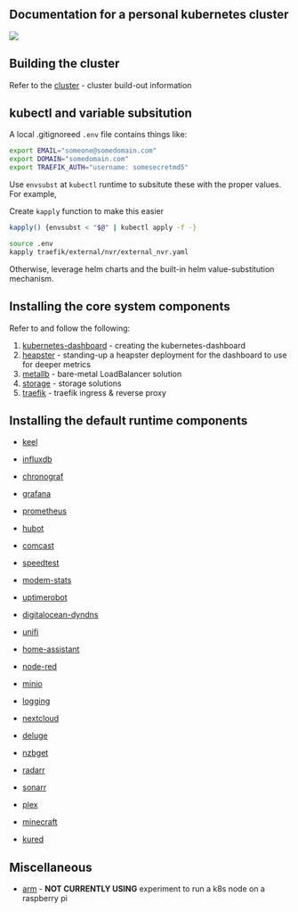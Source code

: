 ## Documentation for a personal kubernetes cluster

![](https://i.imgur.com/FxTIC6p.png)

## Building the cluster
Refer to the [cluster](cluster/) - cluster build-out information

## kubectl and variable subsitution
A local .gitignoreed `.env` file contains things like:

```bash
export EMAIL="someone@somedomain.com"
export DOMAIN="somedomain.com"
export TRAEFIK_AUTH="username: somesecretmd5"
```

Use `envsubst` at `kubectl` runtime to subsitute these with the proper values.  For example,

Create `kapply` function to make this easier

```bash
kapply() {envsubst < "$@" | kubectl apply -f -}
```

```bash
source .env
kapply traefik/external/nvr/external_nvr.yaml
```

Otherwise, leverage helm charts and the built-in helm value-substitution mechanism.

## Installing the core system components
Refer to and follow the following:

1. [kubernetes-dashboard](kubernetes-dashboard/) - creating the kubernetes-dashboard
1. [heapster](heapster/) - standing-up a heapster deployment for the dashboard to use for deeper metrics
1. [metallb](metallb/) - bare-metal LoadBalancer solution
1. [storage](storage/) - storage solutions
1. [traefik](traefik/) - traefik ingress & reverse proxy

## Installing the default runtime components

* [keel](/deployments/keel)

* [influxdb](/deployments/influxdb)
* [chronograf](/deployments/chronograf)
* [grafana](/deployments/grafana)
* [prometheus](/deployments/prometheus)
* [hubot](/deployments/hubot)
* [comcast](/deployments/comcast)
* [speedtest](/deployments/speedtest)
* [modem-stats](/deployments/modem-stats)
* [uptimerobot](/deployments/uptimerobot)
* [digitalocean-dyndns](/deployments/digitalocean-dyndns)
* [unifi](/deployments/unifi)
* [home-assistant](/deployments/home-assistant)
* [node-red](/deployments/node-red)
* [minio](/deployments/minio)
* [logging](/deployments/logging)
* [nextcloud](/deployments/nextcloud)
* [deluge](/deployments/deluge)
* [nzbget](/deployments/nzbget)
* [radarr](/deployments/radarr)
* [sonarr](/deployments/sonarr)
* [plex](/deployments/plex)
* [minecraft](/deployments/minecraft)
* [kured](deployments/kured)

## Miscellaneous

* [arm](arm/) - **NOT CURRENTLY USING** experiment to run a k8s node on a raspberry pi
